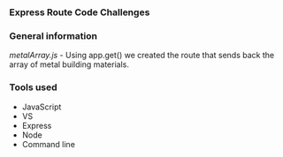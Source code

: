 ### Express Route Code Challenges

### General information

*metalArray.js* - Using app.get() we created the route that sends back the array of metal building materials.

### Tools used 

+ JavaScript
+ VS
+ Express
+ Node
+ Command line
